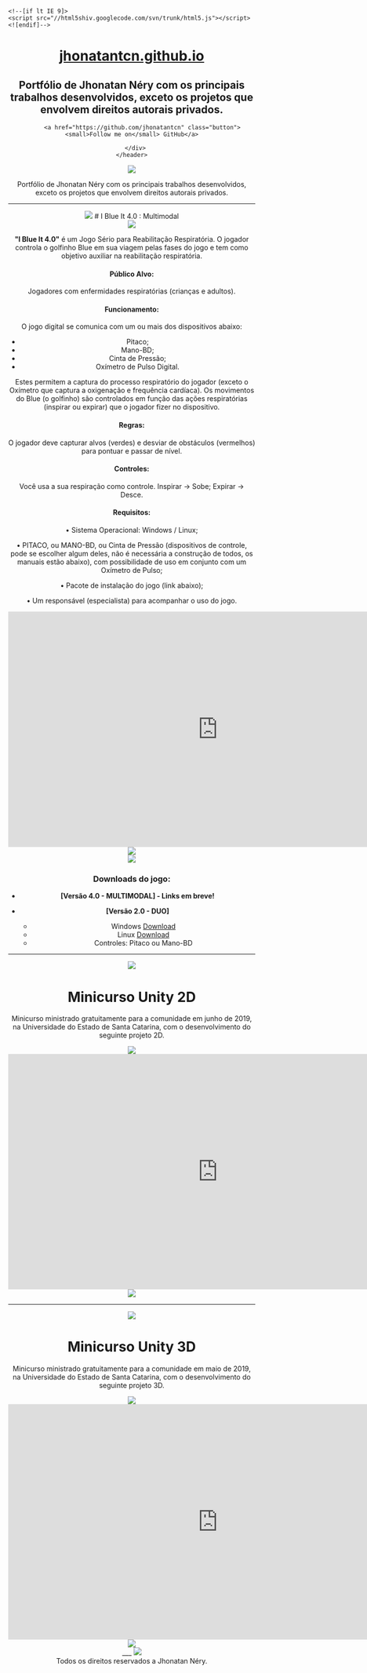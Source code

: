 
<!DOCTYPE html>
<html lang="en-US">
  <head>
    <meta charset='utf-8'>
    <meta http-equiv="X-UA-Compatible" content="IE=edge">
    <meta name="viewport" content="width=device-width, initial-scale=1, maximum-scale=1">
    <link rel="stylesheet" href="/assets/css/style.css?v=55cf5355249a12700eb687c0ab67631a4221515a" media="screen" type="text/css">
    <link rel="stylesheet" href="/assets/css/print.css" media="print" type="text/css">

    <!--[if lt IE 9]>
    <script src="//html5shiv.googlecode.com/svn/trunk/html5.js"></script>
    <![endif]-->

<!-- Begin Jekyll SEO tag v2.7.1 -->
<title>jhonatantcn.github.io | Portfólio de Jhonatan Néry com os principais trabalhos desenvolvidos, exceto os projetos que envolvem direitos autorais privados.</title>
<meta name="generator" content="Jekyll v3.9.0" />
<meta property="og:title" content="jhonatantcn.github.io" />
<meta property="og:locale" content="en_US" />
<meta name="description" content="Portfólio de Jhonatan Néry com os principais trabalhos desenvolvidos, exceto os projetos que envolvem direitos autorais privados." />
<meta property="og:description" content="Portfólio de Jhonatan Néry com os principais trabalhos desenvolvidos, exceto os projetos que envolvem direitos autorais privados." />
<link rel="canonical" href="https://jhonatantcn.github.io/" />
<meta property="og:url" content="https://jhonatantcn.github.io/" />
<meta property="og:site_name" content="jhonatantcn.github.io" />
<meta name="twitter:card" content="summary" />
<meta property="twitter:title" content="jhonatantcn.github.io" />
<script type="application/ld+json">
{"url":"https://jhonatantcn.github.io/","@type":"WebSite","headline":"jhonatantcn.github.io","description":"Portfólio de Jhonatan Néry com os principais trabalhos desenvolvidos, exceto os projetos que envolvem direitos autorais privados.","name":"jhonatantcn.github.io","@context":"https://schema.org"}</script>
<!-- End Jekyll SEO tag -->

  </head>

  <body>
    <header>
      <div class="inner">
        <a href="https://jhonatantcn.github.io/">
          <h1>jhonatantcn.github.io</h1>
        </a>
        <h2>Portfólio de Jhonatan Néry com os principais trabalhos desenvolvidos, exceto os projetos que envolvem direitos autorais privados.</h2>
        
        
          <a href="https://github.com/jhonatantcn" class="button"><small>Follow me on</small> GitHub</a>
        
      </div>
    </header>

<img src="https://raw.githubusercontent.com/jhonatantcn/jhonatantcn.github.io/main/Design/Logo.jpg?token=AKDSSBYX55RPO7W5IQTRTGTAEHLG6"/>

Portfólio de Jhonatan Néry com os principais trabalhos desenvolvidos, exceto os projetos que envolvem direitos autorais privados.

___
<img src="https://raw.githubusercontent.com/jhonatantcn/jhonatantcn.github.io/main/Design/Separador.jpg?token=AKDSSB552FXVULTHEYU43MLAEHOUI"/>
# I Blue It 4.0 : Multimodal

<center>
<img src="https://raw.githubusercontent.com/jhonatantcn/jhonatantcn.github.io/main/I%20Blue%20It%204.0/1.PNG?token=AKDSSB2ZS5YHC65OG3B74XLAEHO6S"/>
</center>

<b>"I Blue It 4.0"</b> é um Jogo Sério para Reabilitação Respiratória. O jogador controla o golfinho Blue em sua viagem pelas fases do jogo e tem como objetivo auxiliar na reabilitação respiratória.

#### Público Alvo:

Jogadores com enfermidades respiratórias (crianças e adultos).

#### Funcionamento:

O jogo digital se comunica com um ou mais dos dispositivos abaixo:

- Pitaco;
- Mano-BD;
- Cinta de Pressão;
- Oxímetro de Pulso Digital.
 
Estes permitem a captura do processo respiratório do jogador (exceto o Oxímetro que captura a oxigenação e frequência cardíaca). Os movimentos do Blue (o golfinho) são controlados em função das ações respiratórias (inspirar ou expirar) que o jogador fizer no dispositivo.

#### Regras:

O jogador deve capturar alvos (verdes) e desviar de obstáculos (vermelhos) para pontuar e passar de nível.

#### Controles: 

Você usa a sua respiração como controle. 
Inspirar -> Sobe; 
Expirar -> Desce.

#### Requisitos:

• Sistema Operacional: Windows / Linux;

• PITACO, ou MANO-BD, ou Cinta de Pressão (dispositivos de controle, pode se escolher algum deles, não é necessária a construção de todos, os manuais estão abaixo), com possibilidade de uso em conjunto com um Oxímetro de Pulso;

• Pacote de instalação do jogo (link abaixo);

• Um responsável (especialista) para acompanhar o uso do jogo.
<center>
<section id="video" class="video">
  <iframe width="853" height="480" src="https://www.youtube.com/embed/ywdSCqlUPME?showinfo=0" frameborder="0" allowfullscreen></iframe>
</section>
</center>

<center>
<img src="https://raw.githubusercontent.com/jhonatantcn/jhonatantcn.github.io/main/I%20Blue%20It%204.0/2.PNG?token=AKDSSB7N4TENFEVDVAH3APDAEHPBG"/>
</center>

<center>
<img src="https://raw.githubusercontent.com/jhonatantcn/jhonatantcn.github.io/main/I%20Blue%20It%204.0/Pitaco_Mano.jpg?token=AKDSSB4FD3RSSBHLYG7RYBTAEHPEO"/>
</center>

### Downloads do jogo:

- <b>[Versão 4.0 - MULTIMODAL]  - Links em breve!</b>

- <b>[Versão 2.0 - DUO] </b>
    - Windows [Download](https://drive.google.com/uc?export=download&id=1MAhLxF3t0rSUKxcubV1fMw9zinzY-z2Q)
    - Linux [Download](https://drive.google.com/uc?export=download&id=1nJZvCeM6dzT80JGBltkeQ2m-PVZk1fK7)
    - Controles: Pitaco ou Mano-BD


___
<img src="https://raw.githubusercontent.com/jhonatantcn/jhonatantcn.github.io/main/Design/Separador.jpg?token=AKDSSB552FXVULTHEYU43MLAEHOUI"/>


# Minicurso Unity 2D
Minicurso ministrado gratuitamente para a comunidade em junho de 2019, na Universidade do Estado de Santa Catarina, com o desenvolvimento do seguinte projeto 2D.

<center>
<img src="https://raw.githubusercontent.com/jhonatantcn/jhonatantcn.github.io/main/Projeto%202D%20Minicurso/2DCapa.JPG?token=AKDSSB2XL3GPZITUPTJ7XVLAEHQCW"/>
</center>

<center>
<section id="video" class="video">
  <iframe width="853" height="480" src="https://www.youtube.com/embed/INe25IKo6bc?showinfo=0" frameborder="0" allowfullscreen></iframe>
</section>
</center>

<center>
<img src="https://raw.githubusercontent.com/jhonatantcn/jhonatantcn.github.io/main/Projeto%202D%20Minicurso/2D.png?token=AKDSSBYQMOUK2ZK66GDBEZDAEHP6I"/>
</center>

___
<img src="https://raw.githubusercontent.com/jhonatantcn/jhonatantcn.github.io/main/Design/Separador.jpg?token=AKDSSB552FXVULTHEYU43MLAEHOUI"/>

# Minicurso Unity 3D
Minicurso ministrado gratuitamente para a comunidade em maio de 2019, na Universidade do Estado de Santa Catarina, com o desenvolvimento do seguinte projeto 3D.

<center>
<img src="https://raw.githubusercontent.com/jhonatantcn/jhonatantcn.github.io/main/Projeto%203D%20Minicurso/3DCapa.png?token=AKDSSB3X7WNDRSBXYZ3ZCW3AEHQFQ"/>
</center>

<center>
<section id="video" class="video">
  <iframe width="853" height="480" src="https://www.youtube.com/embed/0Io-3Kh73TI?showinfo=0" frameborder="0" allowfullscreen></iframe>
</section>
</center>

<center>
<img src="https://raw.githubusercontent.com/jhonatantcn/jhonatantcn.github.io/main/Projeto%203D%20Minicurso/3D.png?token=AKDSSB6CCJNZZOTLCBUS5RLAEHQHC"/>
</center>
___

<img src="https://raw.githubusercontent.com/jhonatantcn/jhonatantcn.github.io/main/Design/Separador.jpg?token=AKDSSB552FXVULTHEYU43MLAEHOUI"/>

<center>Todos os direitos reservados a Jhonatan Néry.</center>

<link rel='stylesheet' id='jhonatan-css' href='adic/css/jhonatan.css' type='text/css' media='all' />

</body>
</html>
